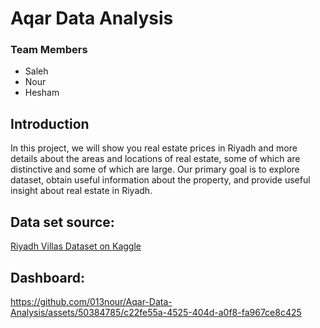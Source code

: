 # Aqar Data Analysis 

### Team Members
* Saleh
* Nour
* Hesham

## Introduction

In this project, we will show you real estate prices in Riyadh and more details about the areas and locations of real estate,
some of which are distinctive and some of which are large. Our primary goal is to explore dataset, obtain useful information about the property,
and provide useful insight about real estate in Riyadh.

## Data set source:

[Riyadh Villas Dataset on Kaggle](https://www.kaggle.com/datasets/reemamuhammed/riyadh-villas-aqar) 

## Dashboard:

https://github.com/013nour/Aqar-Data-Analysis/assets/50384785/c22fe55a-4525-404d-a0f8-fa967ce8c425


